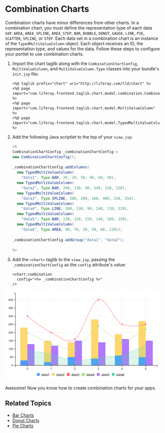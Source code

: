 # Combination Charts

Combination charts have minor differences from other charts. In a combination chart, you must define the representation type of each data set: `AREA`, `AREA_SPLINE`, `AREA_STEP`, `BAR`, `BUBBLE`, `DONUT`, `GAUGE`, `LINE`, `PIE`, `SCATTER`, `SPLINE`, or `STEP`. Each data set in a combination chart is an instance of the `TypedMultiValueColumn` object. Each object receives an ID, the representation type, and values for the data. Follow these steps to configure your portlet to use combination charts. 

1. Import the chart taglib along with the `CombinationChartConfig`, `MultiValueColumn`, and `MultiValueColumn.Type` classes into your bundle's `init.jsp` file:

    ```markup
    <%@ taglib prefix="chart" uri="http://liferay.com/tld/chart" %>
    <%@ page import="com.liferay.frontend.taglib.chart.model.combination.CombinationChartConfig" %>
    <%@ page import="com.liferay.frontend.taglib.chart.model.MultiValueColumn" %>
    <%@ page import="com.liferay.frontend.taglib.chart.model.TypedMultiValueColumn.Type" %>
    ```

1. Add the following Java scriptlet to the top of your `view.jsp`:

    ```java
    <%
    CombinationChartConfig _combinationChartConfig = 
    new CombinationChartConfig();

    _combinationChartConfig.addColumns(
      new TypedMultiValueColumn(
        "data1", Type.BAR, 30, 20, 50, 40, 60, 50),
      new TypedMultiValueColumn(
        "data2", Type.BAR, 200, 130, 90, 240, 130, 220),
      new TypedMultiValueColumn(
        "data3", Type.SPLINE, 300, 200, 160, 400, 250, 250),
      new TypedMultiValueColumn(
        "data4", Type.LINE, 200, 130, 90, 240, 130, 220),
      new TypedMultiValueColumn(
        "data5", Type.BAR, 130, 120, 150, 140, 160, 150),
      new TypedMultiValueColumn(
        "data6", Type.AREA, 90, 70, 20, 50, 60, 120));

    _combinationChartConfig.addGroup("data1", "data2");

    %>
    ```

1. Add the `<chart>` taglib to the `view.jsp`, passing the `_combinationChartConfig` as the `config` attribute's value:

    ```markup
    <chart:combination
      config="<%= _combinationChartConfig %>"
    />
    ```

![A combination chart displays a variety of data set types.](./combination-chart/images/01.png)

Awesome! Now you know how to create combination charts for your apps. 

## Related Topics

* [Bar Charts](./bar-chart.md)
* [Donut Charts](./donut-chart.md)
* [Pie Charts](./pie-chart.md)